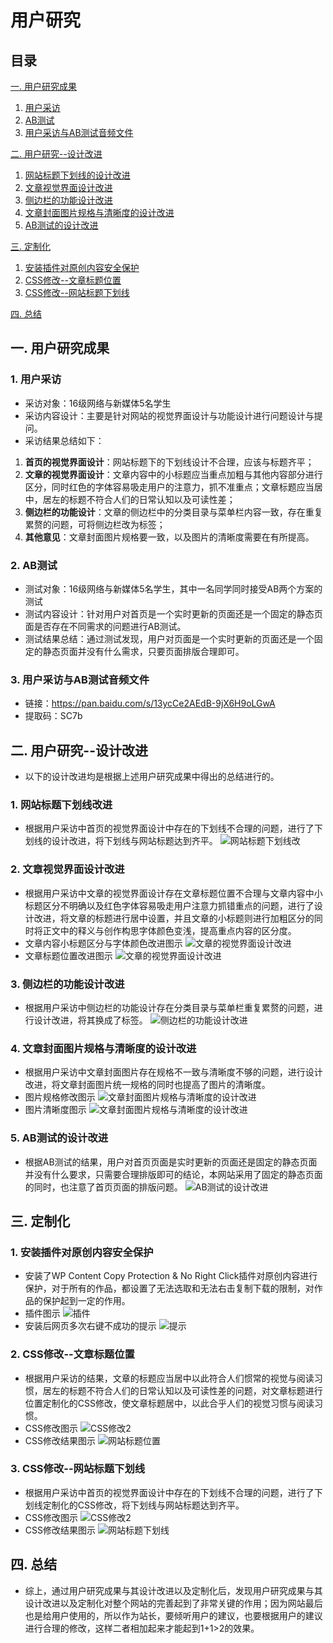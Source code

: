 # 用户研究

## 目录
[一. 用户研究成果](#1)
1. [用户采访](#11)
2. [AB测试](#12)
3. [用户采访与AB测试音频文件](#13)

[二. 用户研究--设计改进](#2)
1. [网站标题下划线的设计改进](#21)
2. [文章视觉界面设计改进](#22)
3. [侧边栏的功能设计改进](#23)
4. [文章封面图片规格与清晰度的设计改进](#24)
5. [AB测试的设计改进](#25)

[三. 定制化](#3)
1. [安装插件对原创内容安全保护](#31)
2. [CSS修改--文章标题位置](#32)
3. [CSS修改--网站标题下划线](#33)

[四. 总结](#4)

## <a id="1">一. 用户研究成果</a>
### <a id="11">1. 用户采访</a>
- 采访对象：16级网络与新媒体5名学生
- 采访内容设计：主要是针对网站的视觉界面设计与功能设计进行问题设计与提问。
- 采访结果总结如下：
1. **首页的视觉界面设计**：网站标题下的下划线设计不合理，应该与标题齐平；
2. **文章的视觉界面设计**：文章内容中的小标题应当重点加粗与其他内容部分进行区分，同时红色的字体容易吸走用户的注意力，抓不准重点；文章标题应当居中，居左的标题不符合人们的日常认知以及可读性差；
3. **侧边栏的功能设计**：文章的侧边栏中的分类目录与菜单栏内容一致，存在重复累赘的问题，可将侧边栏改为标签；
4. **其他意见**：文章封面图片规格要一致，以及图片的清晰度需要在有所提高。

### <a id="12">2. AB测试</a>
- 测试对象：16级网络与新媒体5名学生，其中一名同学同时接受AB两个方案的测试
- 测试内容设计：针对用户对首页是一个实时更新的页面还是一个固定的静态页面是否存在不同需求的问题进行AB测试。
- 测试结果总结：通过测试发现，用户对页面是一个实时更新的页面还是一个固定的静态页面并没有什么需求，只要页面排版合理即可。

### <a id="13">3. 用户采访与AB测试音频文件</a>
- 链接：https://pan.baidu.com/s/13ycCe2AEdB-9jX6H9oLGwA
- 提取码：SC7b

## <a id="2">二. 用户研究--设计改进</a>
- 以下的设计改进均是根据上述用户研究成果中得出的总结进行的。

### <a id="21">1. 网站标题下划线改进</a>
- 根据用户采访中首页的视觉界面设计中存在的下划线不合理的问题，进行了下划线的设计改进，将下划线与网站标题达到齐平。
![网站标题下划线改](https://github.com/YouYou-Chen/chenrouyin.me/blob/master/images/xiahua.jpg)

### <a id="22">2. 文章视觉界面设计改进</a>
- 根据用户采访中文章的视觉界面设计存在文章标题位置不合理与文章内容中小标题区分不明确以及红色字体容易吸走用户注意力抓错重点的问题，进行了设计改进，将文章的标题进行居中设置，并且文章的小标题则进行加粗区分的同时将正文中的释义与创作构思字体颜色变浅，提高重点内容的区分度。
- 文章内容小标题区分与字体颜色改进图示
![文章的视觉界面设计改进](https://github.com/YouYou-Chen/chenrouyin.me/blob/master/images/qufen.jpg)
- 文章标题位置改进图示
![文章的视觉界面设计改进](https://github.com/YouYou-Chen/chenrouyin.me/blob/master/images/biaoti.jpg)

### <a id="23">3. 侧边栏的功能设计改进</a>
- 根据用户采访中侧边栏的功能设计存在分类目录与菜单栏重复累赘的问题，进行设计改进，将其换成了标签。
![侧边栏的功能设计改进](https://github.com/YouYou-Chen/chenrouyin.me/blob/master/images/mulu.jpg)

### <a id="24">4. 文章封面图片规格与清晰度的设计改进</a>
- 根据用户采访中文章封面图片存在规格不一致与清晰度不够的问题，进行设计改进，将文章封面图片统一规格的同时也提高了图片的清晰度。
- 图片规格修改图示
![文章封面图片规格与清晰度的设计改进](https://github.com/YouYou-Chen/chenrouyin.me/blob/master/images/guige.jpg)
- 图片清晰度图示
![文章封面图片规格与清晰度的设计改进](https://github.com/YouYou-Chen/chenrouyin.me/blob/master/images/qingxi.jpg)

### <a id="25">5. AB测试的设计改进</a>
- 根据AB测试的结果，用户对首页页面是实时更新的页面还是固定的静态页面并没有什么要求，只需要合理排版即可的结论，本网站采用了固定的静态页面的同时，也注意了首页页面的排版问题。
![AB测试的设计改进](https://github.com/YouYou-Chen/chenrouyin.me/blob/master/images/guding.png)

## <a id="3">三. 定制化</a>
### <a id="31">1. 安装插件对原创内容安全保护</a>
- 安装了WP Content Copy Protection & No Right Click插件对原创内容进行保护，对于所有的作品，都设置了无法选取和无法右击复制下载的限制，对作品的保护起到一定的作用。
- 插件图示
![插件](https://github.com/YouYou-Chen/chenrouyin.me/blob/master/images/copy1.png)
- 安装后网页多次右键不成功的提示
![提示](https://github.com/YouYou-Chen/chenrouyin.me/blob/master/images/copy.png)


### <a id="32">2. CSS修改--文章标题位置</a>
- 根据用户采访的结果，文章的标题应当居中以此符合人们惯常的视觉与阅读习惯，居左的标题不符合人们的日常认知以及可读性差的问题，对文章标题进行位置定制化的CSS修改，使文章标题居中，以此合乎人们的视觉习惯与阅读习惯。
- CSS修改图示
![CSS修改2](https://github.com/YouYou-Chen/chenrouyin.me/blob/master/images/center.png)
- CSS修改结果图示
![网站标题位置](https://github.com/YouYou-Chen/chenrouyin.me/blob/master/images/biaoti.jpg)


### <a id="33">3. CSS修改--网站标题下划线</a>
- 根据用户采访中首页的视觉界面设计中存在的下划线不合理的问题，进行了下划线定制化的CSS修改，将下划线与网站标题达到齐平。
- CSS修改图示
![CSS修改2](https://github.com/YouYou-Chen/chenrouyin.me/blob/master/images/xian.png)
- CSS修改结果图示
![网站标题下划线](https://github.com/YouYou-Chen/chenrouyin.me/blob/master/images/xiahua.jpg)

## <a id="4">四. 总结</a>
- 综上，通过用户研究成果与其设计改进以及定制化后，发现用户研究成果与其设计改进以及定制化对整个网站的完善起到了非常关键的作用；因为网站最后也是给用户使用的，所以作为站长，要倾听用户的建议，也要根据用户的建议进行合理的修改，这样二者相加起来才能起到1+1>2的效果。








